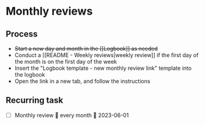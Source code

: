 # Monthly reviews

## Process

- ~~Start a new day and month in the [[Logbook]] as needed~~
- Conduct a [[README - Weekly reviews|weekly review]] if the first day of the month is on the first day of the week
- Insert the "Logbook template - new monthly review link" template into the logbook
- Open the link in a new tab, and follow the instructions

## Recurring task

- [ ] Monthly review 🔁 every month 📅 2023-06-01
